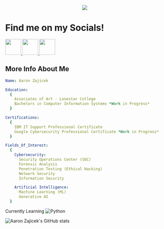 <p align="center">
<img src="https://capsule-render.vercel.app/api?text=Hello_World!&type=venom&theme=tokyonight&animation=blinking" />
</p>

# Find me on my Socials!
<p align="left">
<a href="https://www.instagram.com/a.2.z0101/">
  <img height="50" src="https://cdn0.iconfinder.com/data/icons/shift-logotypes/32/Instagram-1024.png"/> </a>
<a href="https://www.linkedin.com/in/aaronkeithzajicek/">
  <img height="50" src="https://cdn0.iconfinder.com/data/icons/shift-logotypes/32/Linkedin-1024.png"/> </a>
<a href="https://x.com/A2Z0101">
  <img height="50" src="https://cdn0.iconfinder.com/data/icons/shift-logotypes/32/Twitter-1024.png"/> </a>

## More Info About Me
```yaml
Name: Aaron Zajicek

Education:
  {
    Associates of Art - Lonestar College
    Bachelors in Computer Information Systems *Work in Progress*
  }

Certifications:
  {
    IBM IT Support Professional Certificate
    Google Cybersecurity Professional Certificate *Work in Progress*
  }

Fields_Of_Interest:
  {
    Cybersecurity:
      Security Operations Center (SOC)
      Forensic Analysis
      Penetration Testing (Ethical Hacking)
      Network Security
      Information Security

    Artificial Intelligence:
      Machine Learning (ML)
      Generative AI
  }
```

Currently Learning
![Python](https://img.shields.io/badge/python-3670A0?style=for-the-badge&logo=python&logoColor=ffdd54)


![Aaron Zajicek's GitHub stats](https://github-readme-stats.vercel.app/api?username=mrA2Z0101&theme=chartreuse-dark&show_icons=true)



<!--
**mrA2Z0101/mrA2Z0101** is a ✨ _special_ ✨ repository because its `README.md` (this file) appears on your GitHub profile.

Here are some ideas to get you started:

- 🔭 I’m currently working on ...
- 🌱 I’m currently learning ...
- 👯 I’m looking to collaborate on ...
- 🤔 I’m looking for help with ...
- 💬 Ask me about ...
- 📫 How to reach me: ...
- 😄 Pronouns: ...
- ⚡ Fun fact: ...
-->
